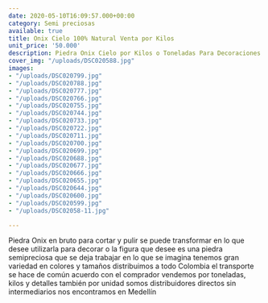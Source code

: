 ```yaml
---
date: 2020-05-10T16:09:57.000+00:00
category: Semi preciosas
available: true
title: Onix Cielo 100% Natural Venta por Kilos
unit_price: '50.000'
description: Piedra Onix Cielo por Kilos o Toneladas Para Decoraciones finas
cover_img: "/uploads/DSC020588.jpg"
images:
- "/uploads/DSC020799.jpg"
- "/uploads/DSC020788.jpg"
- "/uploads/DSC020777.jpg"
- "/uploads/DSC020766.jpg"
- "/uploads/DSC020755.jpg"
- "/uploads/DSC020744.jpg"
- "/uploads/DSC020733.jpg"
- "/uploads/DSC020722.jpg"
- "/uploads/DSC020711.jpg"
- "/uploads/DSC020700.jpg"
- "/uploads/DSC020699.jpg"
- "/uploads/DSC020688.jpg"
- "/uploads/DSC020677.jpg"
- "/uploads/DSC020666.jpg"
- "/uploads/DSC020655.jpg"
- "/uploads/DSC020644.jpg"
- "/uploads/DSC020600.jpg"
- "/uploads/DSC020599.jpg"
- "/uploads/DSC02058-11.jpg"

---
```

Piedra Onix en bruto para cortar y pulir se puede transformar en lo que desee utilizarla para decorar o la figura que desee es una piedra semipreciosa que se deja trabajar en lo que se imagina tenemos gran variedad en colores y tamaños distribuimos a todo Colombia el transporte se hace de común acuerdo con el comprador vendemos por toneladas, kilos y detalles también por unidad somos distribuidores directos sin intermediarios nos encontramos en Medellín